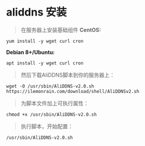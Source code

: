 # aliddns 安装

> 在服务器上安装基础组件
**CentOS:**
```shell
yum install -y wget curl cron
```
**Debian 8+/Ubuntu:**
```shell
apt install -y wget curl cron
```
> 然后下载AliDDNS脚本到你的服务器上：
```shell
wget -O /usr/sbin/AliDDNS-v2.0.sh https://ilemonrain.com/download/shell/AliDDNSv2.sh
```
> 为脚本文件加上可执行属性：
```shell
chmod +x /usr/sbin/AliDDNS-v2.0.sh
```
> 执行脚本，开始配置：
```shell
/usr/sbin/AliDDNS-v2.0.sh
```
